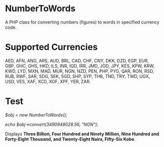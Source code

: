 # NumberToWords
A PHP class for converting numbers (figures) to words in specified currency code.


# Supported Currencies
AED, AFN, ANG, ARS, AUD, BRL, CAD, CHF, CNY, DKK, DZD, EGP, EUR, GBP, GHC, GHS, HKD, ILS, INR, IQD, IRR, JMD, JOD, JPY, KES, KPW, KRW, KWD, LYD, MXN, MAD, MUR, NGN, NZD, PEN, PHP, PYG, QAR, RON, RSD, RUB, RWF, SAR, SDG, SEK, SGD, SHP, SYP, THB, TND, TRY, TWD, UGX, USD, VES, XAF, XCD, XOF, XPF, YER, ZAR.


# Test
_$obj = new NumberToWords();_

_echo $obj->convert(3490948028.56, "NGN");_

Displays **Three Billion, Four Hundred and Ninety Million, Nine Hundred and Forty-Eight Thousand, and Twenty-Eight Naira, Fifty-Six Kobo**.
